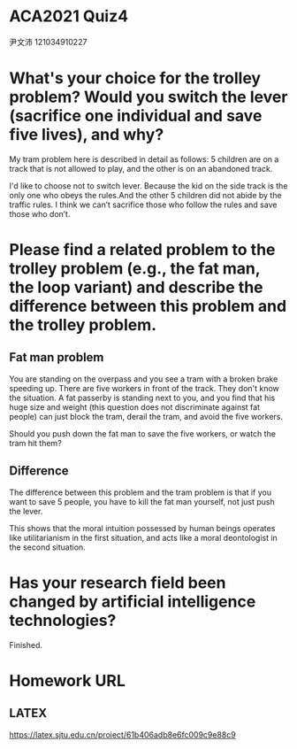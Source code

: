 # ACA2021 Quiz4  
尹文沛 121034910227

# What's your choice for the trolley problem? Would you switch the lever (sacrifice one individual and save five lives), and why?

My tram problem here is described in detail as follows: 5 children are on a track that is not allowed to play, and the other is on an abandoned track.

I'd like to choose not to switch lever. Because the kid on the side track is the only one who obeys the rules.And the other 5 children did not abide by the traffic rules. I think we can’t sacrifice those who follow the rules and save those who don’t.


# Please find a related problem to the trolley problem (e.g., the fat man, the loop variant) and describe the difference between this problem and the trolley problem.

## Fat man problem
You are standing on the overpass and you see a tram with a broken brake speeding up. There are five workers in front of the track. They don't know the situation. A fat passerby is standing next to you, and you find that his huge size and weight (this question does not discriminate against fat people) can just block the tram, derail the tram, and avoid the five workers.

Should you push down the fat man to save the five workers, or watch the tram hit them?

## Difference
The difference between this problem and the tram problem is that if you want to save 5 people, you have to kill the fat man yourself, not just push the lever.

This shows that the moral intuition possessed by human beings operates like utilitarianism in the first situation, and acts like a moral deontologist in the second situation.

# Has your research field been changed by artificial intelligence technologies?

Finished.

# Homework URL

## LATEX 
https://latex.sjtu.edu.cn/project/61b406adb8e6fc009c9e88c9
